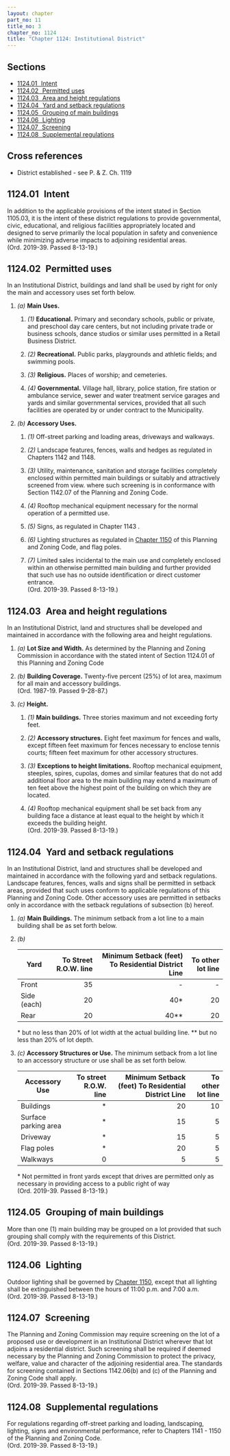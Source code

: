 ```yaml
---
layout: chapter
part_no: 11
title_no: 3
chapter_no: 1124
title: "Chapter 1124: Institutional District"
---
```


## Sections

* [1124.01   Intent](#112401-intent)
* [1124.02   Permitted uses](#112402-permitted-uses)
* [1124.03   Area and height regulations](#112403-area-and-height-regulations)
* [1124.04   Yard and setback regulations](#112404-yard-and-setback-regulations)
* [1124.05   Grouping of main buildings](#112405-grouping-of-main-buildings)
* [1124.06   Lighting](#112406-lighting)
* [1124.07   Screening](#112407-screening)
* [1124.08   Supplemental regulations](#112408-supplemental-regulations)

## Cross references

* District established - see P. & Z. Ch. 1119

## 1124.01   Intent

In addition to the applicable provisions of the intent stated in Section
1105.03, it is the intent of these district regulations to provide governmental,
civic, educational, and religious facilities appropriately located and designed
to serve primarily the local population in safety and convenience while
minimizing adverse impacts to adjoining residential areas.\
(Ord. 2019-39. Passed 8-13-19.)

## 1124.02   Permitted uses

In an Institutional District, buildings and land shall be used by right for only
the main and accessory uses set forth below.

1. _(a)_ **Main Uses.**

    1. _(1)_ **Educational.** Primary and secondary schools, public or private,
    and preschool day care centers, but not including private trade or business
    schools, dance studios or similar uses permitted in a Retail Business
    District.

    2. _(2)_ **Recreational.** Public parks, playgrounds and athletic fields;
    and swimming pools.

    3. _(3)_ **Religious.** Places of worship; and cemeteries.

    4. _(4)_ **Governmental.** Village hall, library, police station, fire
    station or ambulance service, sewer and water treatment service garages and
    yards and similar governmental services, provided that all such facilities
    are operated by or under contract to the Municipality.

2. _(b)_ **Accessory Uses.**

    1. _(1)_ Off-street parking and loading areas, driveways and walkways.

    2. _(2)_ Landscape features, fences, walls and hedges as regulated in
    Chapters 1142 and 1148.

    3. _(3)_ Utility, maintenance, sanitation and storage facilities completely
    enclosed within permitted main buildings or suitably and attractively
    screened from view. where such screening is in conformance with Section
    1142.07 of the Planning and Zoning Code.

    4. _(4)_ Rooftop mechanical equipment necessary for the normal operation of
    a permitted use.

    5. _(5)_ Signs, as regulated in Chapter 1143 .

    6. _(6)_ Lighting structures as regulated in [Chapter 1150][CFCO 1150] of
    this Planning and Zoning Code, and flag poles.

    7. _(7)_ Limited sales incidental to the main use and completely enclosed
    within an otherwise permitted main building and further provided that such
    use has no outside identification or direct customer entrance.\
    (Ord. 2019-39. Passed 8-13-19.)

## 1124.03   Area and height regulations

In an Institutional District, land and structures shall be developed and
maintained in accordance with the following area and height regulations.

1. _(a)_ **Lot Size and Width.** As determined by the Planning and Zoning
Commission in accordance with the stated intent of Section 1124.01 of this
Planning and Zoning Code

2. _(b)_ **Building Coverage.** Twenty-five percent (25%) of lot area, maximum
for all main and accessory buildings.\
(Ord. 1987-19. Passed 9-28-87.)

3. _(c)_ **Height.**

    1. _(1)_ **Main buildings.** Three stories maximum and not exceeding
    forty feet.

    2. _(2)_ **Accessory structures.** Eight feet maximum for fences and
    walls, except fifteen feet maximum for fences necessary to enclose
    tennis courts; fifteen feet maximum for other accessory structures.

    3. _(3)_ **Exceptions to height limitations.** Rooftop mechanical
    equipment, steeples, spires, cupolas, domes and similar features
    that do not add additional floor area to the main building may
    extend a maximum of ten feet above the highest point of the building
    on which they are located.

    4. _(4)_ Rooftop mechanical equipment shall be set back from any building
    face a distance at least equal to the height by which it exceeds the
    building height.\
    (Ord. 2019-39. Passed 8-13-19.)

## 1124.04   Yard and setback regulations

In an Institutional District, land and structures shall be developed and
maintained in accordance with the following yard and setback regulations.
Landscape features, fences, walls and signs shall be permitted in setback areas,
provided that such uses conform to applicable regulations of this Planning and
Zoning Code. Other accessory uses are permitted in setbacks only in accordance
with the setback regulations of subsection (b) hereof.

1. _(a)_ **Main Buildings.** The minimum setback from a lot line to a main
building shall be as set forth below.

2. _(b)_

    | Yard        | To Street R.O.W. line | Minimum Setback (feet) To Residential District Line | To other lot line |
    |-------------|----------------------:|----------------------------------------------------:|------------------:|
    | Front       |                    35 |                                                   - |                 - |
    | Side (each) |                    20 |                                                 40* |                20 |
    | Rear        |                    20 |                                                40** |                20 |

    \* but no less than 20% of lot width at the actual building line.
    ** but no less than 20% of lot depth.

3. _(c)_ **Accessory Structures or Use.** The minimum setback from a lot line to
an accessory structure or use shall be as set forth below.

    | Accessory Use        | To street R.O.W. line | Minimum Setback (feet) To Residential District Line | To other lot line |
    |----------------------|----------------------:|----------------------------------------------------:|------------------:|
    | Buildings            |                     * |                                                  20 |                10 |
    | Surface parking area |                     * |                                                  15 |                 5 |
    | Driveway             |                     * |                                                  15 |                 5 |
    | Flag poles           |                     * |                                                  20 |                 5 |
    | Walkways             |                     0 |                                                   5 |                 5 |

    \* Not permitted in front yards except that drives are permitted only as
    necessary in providing access to a public right of way\
    (Ord. 2019-39. Passed 8-13-19.)

## 1124.05   Grouping of main buildings

More than one (1) main building may be grouped on a lot provided that such
grouping shall comply with the requirements of this District.\
(Ord. 2019-39. Passed 8-13-19.)

## 1124.06   Lighting

Outdoor lighting shall be governed by [Chapter 1150][CFCO 1150], except that all
lighting shall be extinguished between the hours of 11:00 p.m. and 7:00 a.m.\
(Ord. 2019-39. Passed 8-13-19.)

## 1124.07   Screening

The Planning and Zoning Commission may require screening on the lot of a
proposed use or development in an Institutional District wherever that lot
adjoins a residential district. Such screening shall be required if deemed
necessary by the Planning and Zoning Commission to protect the privacy, welfare,
value and character of the adjoining residential area. The standards for
screening contained in Sections 1142.06(b) and (c) of the Planning and Zoning
Code shall apply.\
(Ord. 2019-39. Passed 8-13-19.)

## 1124.08   Supplemental regulations

For regulations regarding off-street parking and loading, landscaping, lighting,
signs and environmental performance, refer to Chapters 1141 - 1150 of the
Planning and Zoning Code.\
(Ord. 2019-39. Passed 8-13-19.)

[CFCO 1150]:</chapters/chapter-1150-outdoor-lighting/>

